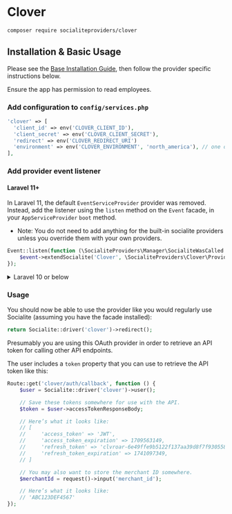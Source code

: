 # Clover

```bash
composer require socialiteproviders/clover
```

## Installation & Basic Usage

Please see the [Base Installation Guide](https://socialiteproviders.com/usage/), then follow the provider specific instructions below.

Ensure the app has permission to read employees.

### Add configuration to `config/services.php`

```php
'clover' => [
  'client_id' => env('CLOVER_CLIENT_ID'),
  'client_secret' => env('CLOVER_CLIENT_SECRET'),
  'redirect' => env('CLOVER_REDIRECT_URI')
  'environment' => env('CLOVER_ENVIRONMENT', 'north_america'), // one of the following: 'sandbox', 'north_america' (for US/Canada), 'europe', or 'latin_america'
],
```

### Add provider event listener

#### Laravel 11+

In Laravel 11, the default `EventServiceProvider` provider was removed. Instead, add the listener using the `listen` method on the `Event` facade, in your `AppServiceProvider` `boot` method.

* Note: You do not need to add anything for the built-in socialite providers unless you override them with your own providers.

```php
Event::listen(function (\SocialiteProviders\Manager\SocialiteWasCalled $event) {
    $event->extendSocialite('Clover', \SocialiteProviders\Clover\Provider::class);
});
```
<details>
<summary>
Laravel 10 or below
</summary>
Configure the package's listener to listen for `SocialiteWasCalled` events.

Add the event to your `listen[]` array in `app/Providers/EventServiceProvider`. See the [Base Installation Guide](https://socialiteproviders.com/usage/) for detailed instructions.

```php
protected $listen = [
    \SocialiteProviders\Manager\SocialiteWasCalled::class => [
        // ... other providers
        \SocialiteProviders\Clover\CloverExtendSocialite::class.'@handle',
    ],
];
```
</details>

### Usage

You should now be able to use the provider like you would regularly use Socialite (assuming you have the facade installed):

```php
return Socialite::driver('clover')->redirect();
```

Presumably you are using this OAuth provider in order to retrieve an API token for calling other API endpoints.

The user includes a `token` property that you can use to retrieve the API token like this:

```php
Route::get('clover/auth/callback', function () {
    $user = Socialite::driver('clover')->user();

    // Save these tokens somewhere for use with the API.
    $token = $user->accessTokenResponseBody;

    // Here’s what it looks like:
    // [
    //     'access_token' => 'JWT',
    //     'access_token_expiration' => 1709563149,
    //     'refresh_token' => 'clvroar-6e49ffe9b5122f137aa39d8f7f930558',
    //     'refresh_token_expiration' => 1741097349,
    // ]

    // You may also want to store the merchant ID somewhere.
    $merchantId = request()->input('merchant_id');

    // Here’s what it looks like:
    // 'ABC123DEF4567'
});
```
